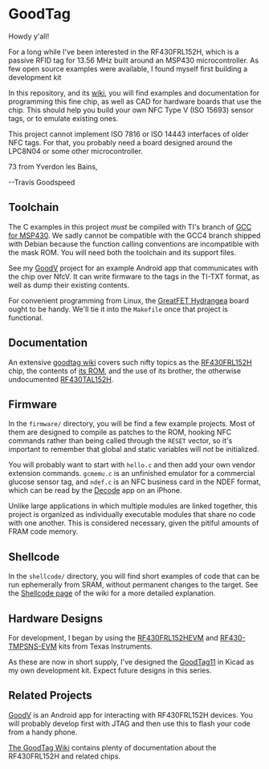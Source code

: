 # GoodTag

Howdy y'all!

For a long while I've been interested in the RF430FRL152H, which is a
passive RFID tag for 13.56 MHz built around an MSP430 microcontroller.
As few open source examples were available, I found myself first
building a development kit

In this repository, and its
[wiki](https://github.com/travisgoodspeed/goodtag/wiki), you will find
examples and documentation for programming this fine chip, as well as
CAD for hardware boards that use the chip.  This should help you build
your own NFC Type V (ISO 15693) sensor tags, or to emulate existing ones.

This project cannot implement ISO 7816 or ISO 14443 interfaces of
older NFC tags.  For that, you probably need a board designed around
the LPC8N04 or some other microcontroller.

73 from Yverdon les Bains,

--Travis Goodspeed


## Toolchain

The C examples in this project *must* be compiled with TI's branch of
[GCC for
MSP430](http://software-dl.ti.com/msp430/msp430_public_sw/mcu/msp430/MSPGCC/latest/index_FDS.html).
We sadly cannot be compatible with the GCC4 branch shipped with Debian
because the function calling conventions are incompatible with the
mask ROM.  You will need both the toolchain and its support files.

See my [GoodV](https://github.com/travisgoodspeed/GoodV) project for
an example Android app that communicates with the chip over NfcV.  It
can write firmware to the tags in the TI-TXT format, as well as dump
their existing contents.

For convenient programming from Linux, the [GreatFET
Hydrangea](https://github.com/travisgoodspeed/hydrangea/) board ought
to be handy.  We'll tie it into the `Makefile` once that project is
functional.

## Documentation

An extensive [goodtag
wiki](https://github.com/travisgoodspeed/goodtag/wiki) covers such
nifty topics as the
[RF430FRL152H](https://github.com/travisgoodspeed/goodtag/wiki/RF430FRL152H)
chip, the contents of [its
ROM](https://github.com/travisgoodspeed/goodtag/wiki/ROM), and the use
of its brother, the otherwise undocumented
[RF430TAL152H](https://github.com/travisgoodspeed/goodtag/wiki/RF430TAL152H).


## Firmware

In the `firmware/` directory, you will be find a few example projects.
Most of them are designed to compile as patches to the ROM, hooking
NFC commands rather than being called through the `RESET` vector, so
it's important to remember that global and static variables will *not*
be initialized.

You will probably want to start with `hello.c` and then add your own
vendor extension commands.  `gcmemu.c` is an unfinished emulator for
a commercial glucose sensor tag, and `ndef.c` is an NFC business card
in the NDEF format, which can be read by the
[Decode](https://apps.apple.com/us/app/decode-nfc-scanner/id964303354)
app on an iPhone.

Unlike large applications in which multiple modules are linked
together, this project is organized as individually executable modules
that share no code with one another.  This is considered necessary,
given the pitiful amounts of FRAM code memory.

## Shellcode

In the `shellcode/` directory, you will find short examples of code
that can be run ephemerally from SRAM, without permanent changes to
the target.  See the [Shellcode
page](https://github.com/travisgoodspeed/goodtag/wiki/Shellcode) of
the wiki for a more detailed explanation.

## Hardware Designs

For development, I began by using the
[RF430FRL152HEVM](http://www.ti.com/tool/RF430FRL152HEVM) and
[RF430-TMPSNS-EVM](http://www.ti.com/tool/RF430-TMPSNS-EVM) kits from
Texas Instruments.

As these are now in short supply, I've designed the
[GoodTag11](https://github.com/travisgoodspeed/goodtag/wiki/GoodTag11)
in Kicad as my own development kit.  Expect future designs in this
series.

## Related Projects

[GoodV](https://github.com/travisgoodspeed/GoodV) is an Android app
for interacting with RF430FRL152H devices.  You will probably develop
first with JTAG and then use this to flash your code from a handy
phone.

[The GoodTag Wiki](https://github.com/travisgoodspeed/goodtag/wiki)
contains plenty of documentation about the RF430FRL152H and related
chips.



